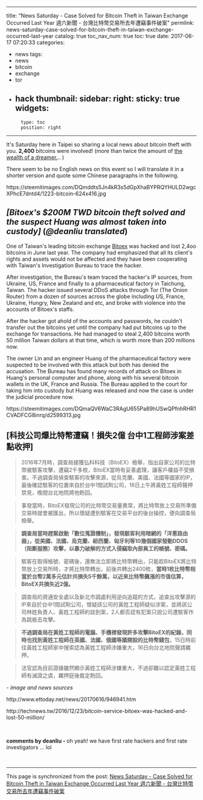 
---
title: "News Saturday - Case Solved for Bitcoin Theft in Taiwan Exchange Occurred Last Year  週六新聞 - 台灣比特幣交易所去年遭竊事件破案"
permlink: news-saturday-case-solved-for-bitcoin-theft-in-taiwan-exchange-occurred-last-year
catalog: true
toc_nav_num: true
toc: true
date: 2017-06-17 07:20:33
categories:
- news
tags:
- news
- bitcoin
- exchange
- tor
- hack
thumbnail: 
sidebar:
    right:
        sticky: true
widgets:
    -
        type: toc
        position: right
---


<html>
<p>It's Saturday here in Taipei so sharing a local news about bitcoin theft with you. <strong>2,400</strong> bitcoins were involved! (more than twice the amount of <a href="https://steemit.com/bitcoin/@deanliu/being-rich-for-1-second-you-can-do-it-too-on-poloniex-i-did-i-have-sorry-had-997-bitcoins">the wealth of a dreamer.</a>.. )</p>
<p>There seem to be no English news on this event so I will translate it in a shorter version and quote some Chinese paragraphs in the following.&nbsp;</p>
<p>https://steemitimages.com/DQmddts5Jn4kR3s5dGpXhaBYPRQYHULD2wgcXPhcE7dntd4/1223-bitcoin-624x416.jpg</p>
<h2><em><strong>[Bitoex's $200M TWD bitcoin theft solved and the suspect Huang was almost taken into custody] </strong></em>(<em>@deanliu translated</em>)</h2>
<p>One of Taiwan's leading bitcoin exchange <a href="https://www.bitoex.com/">Bitoex</a> was hacked and lost 2,4oo bitcoins in June last year. The company had emphasized that all its client's rights and assets would not be affected and they have been cooperating with Taiwan's Investigation Bureau to trace the hacker.</p>
<p>After investigation, the Bureau's team traced the hacker's IP sources, from Ukraine, US, France and finally to a pharmaceutical factory in Taichung, Taiwan. The hacker issued several DDoS attacks through Tor (The Onion Router) from a dozen of sources across the globe including US, France, Ukraine, Hungry, New Zealand and etc, and broke with violence into the accounts of Bitoex's staffs.</p>
<p>After the hacker got ahold of the accounts and passwords, he couldn't transfer out the bitcoins yet until the company had put bitcoins up to the exchange for transactions. He had managed to steal 2,400 bitcoins worth 50 million Taiwan dollars at that time, which is worth more than 200 millions now. &nbsp;&nbsp;</p>
<p>The owner Lin and an engineer Huang of the pharmaceutical factory were suspected to be involved with this attack but both has denied the accusation. The Bureau has found many records of attack on Bitoex in Huang's personal computer and phone, along with his several bitcoin wallets in the UK, France and Russia. The Bureau applied to the court for taking him into custody but Huang was released and now the case is under the judicial procedure now.</p>
<p>https://steemitimages.com/DQmaQV6WaC3RAgU655Pa89hUSwQPfnhRHR1CVADFCG8inrq/d2599313.jpg&nbsp;</p>
<h2><strong>[科技公司爆比特幣遭竊！損失2億 台中1工程師涉案差點收押</strong>]&nbsp;</h2>
<blockquote>2016年7月時，調查局接獲弘科科技（BitoEX）檢舉，指出自家公司的比特幣被駭客攻擊，遭竊2千多枚，BitoEX當時有妥善處理，讓客戶權益不受損害。不過調查局偵查駭客的攻擊來源，從烏克蘭、美國、法國等國家的IP，最後確認駭客的位置來自於台中1間試劑公司，16日上午將黃姓工程師聲押禁見，晚間台北地院將他飭回。</blockquote>
<blockquote>事發當時，BitoEX發現公司的比特幣交易量異常，將比特幣放上交易所準備交易時就會被匯出，所以懷疑遭到駭客在交易平台的後台操控，便向調查局檢舉。</blockquote>
<blockquote><strong>調查局當時趕緊啟動「數位蒐證機制」，發現駭客利用暗網的「洋蔥路由器」，從美國、法國、烏克蘭、紐西蘭、匈牙利等10幾個國家發動DDOS（阻斷服務）攻擊，以暴力破解的方式入侵竊取內部員工的帳號、密碼。</strong></blockquote>
<blockquote>駭客在取得帳號、密碼後，還無法立即將比特幣轉出，只能趁BitoEX將比特幣放上交易所時，才將比特幣轉出，前後共轉出2400枚，<strong>當時1枚比特幣相當於台幣2萬多元估計共損失5千餘萬，以近來比特幣飆漲的市值估算，BitoEX共損失近2億。</strong></blockquote>
<blockquote>調查局的資通安全處以及新北市調處利用逆向追蹤的方式，追查出攻擊源的IP來自於台中1間試劑公司，懷疑該公司的黃姓工程師疑似涉案，並將該公司林姓負責人、黃姓工程師約談到案，2人都否認有犯案只說公司遭駭客作為跳板去攻擊。</blockquote>
<blockquote><strong>不過調查局在黃姓工程師的電腦、手機裡發現許多攻擊BitoEX的紀錄，同時也找到黃姓工程師在英國、法國、俄國等國開設的比特幣錢包</strong>，15日時前往黃姓工程師家中搜索認為黃姓工程師涉嫌重大，16日向台北地院聲請羈押。</blockquote>
<blockquote>法官認為目前證據雖然顯示黃姓工程師涉嫌重大，不過卻難以認定黃姓工程師有滅證之虞，羈押庭後裁定飭回。</blockquote>
<p><em>- image and news sources</em></p>
<p>http://www.ettoday.net/news/20170616/946941.htm</p>
<p>http://technews.tw/2016/12/23/bitcoin-service-bitoex-was-hacked-and-lost-50-million/</p>
<p><br></p>
<p><strong>comments by deanliu - </strong>oh yeah! we have first rate hackers and first rate investigators ... lol&nbsp;</p>
<p><br></p>
</html>

- - -

This page is synchronized from the post: [News Saturday - Case Solved for Bitcoin Theft in Taiwan Exchange Occurred Last Year  週六新聞 - 台灣比特幣交易所去年遭竊事件破案](https://steemit.com/@deanliu/news-saturday-case-solved-for-bitcoin-theft-in-taiwan-exchange-occurred-last-year)
